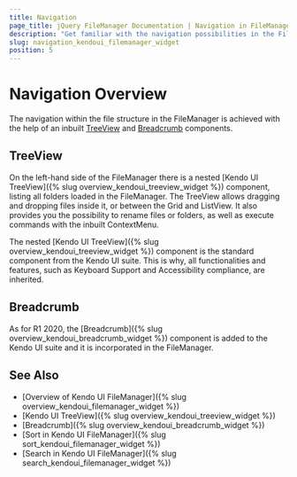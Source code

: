 ```yaml
---
title: Navigation
page_title: jQuery FileManager Documentation | Navigation in FileManager
description: "Get familiar with the navigation possibilities in the FileManager and how you can drill down to the specific file you need to manipulate with."
slug: navigation_kendoui_filemanager_widget
position: 5
---
```


# Navigation Overview

The navigation within the file structure in the FileManager is achieved with the help of an inbuilt [TreeView](#treeview) and [Breadcrumb](#breadcrumb) components.

## TreeView
On the left-hand side of the FileManager there is a nested [Kendo UI TreeView]({% slug overview_kendoui_treeview_widget %}) component, listing all folders loaded in the FileManager. The TreeView allows dragging and dropping files inside it, or between the Grid and ListView. It also provides you the possibility to rename files or folders, as well as execute commands with the inbuilt ContextMenu. 

The nested [Kendo UI TreeView]({% slug overview_kendoui_treeview_widget %}) component is the standard component from the Kendo UI suite. This is why, all functionalities and features, such as Keyboard Support and Accessibility compliance, are inherited.

## Breadcrumb

As for R1 2020, the [Breadcrumb]({% slug overview_kendoui_breadcrumb_widget %}) component is added to the Kendo UI suite and it is incorporated in the FileManager.

## See Also

* [Overview of Kendo UI FileManager]({% slug overview_kendoui_filemanager_widget %})
* [Kendo UI TreeView]({% slug overview_kendoui_treeview_widget %})
* [Breadcrumb]({% slug overview_kendoui_breadcrumb_widget %})
* [Sort in Kendo UI FileManager]({% slug sort_kendoui_filemanager_widget %})
* [Search in Kendo UI FileManager]({% slug search_kendoui_filemanager_widget %})
